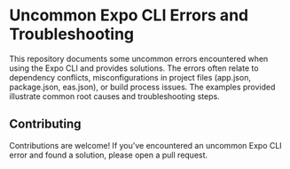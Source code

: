 # Uncommon Expo CLI Errors and Troubleshooting

This repository documents some uncommon errors encountered when using the Expo CLI and provides solutions.  The errors often relate to dependency conflicts, misconfigurations in project files (app.json, package.json, eas.json), or build process issues.  The examples provided illustrate common root causes and troubleshooting steps.

## Contributing

Contributions are welcome! If you've encountered an uncommon Expo CLI error and found a solution, please open a pull request.
